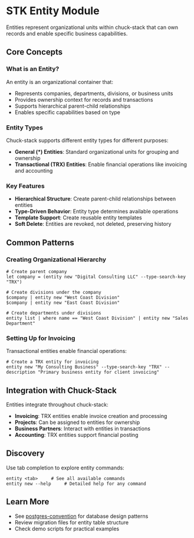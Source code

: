 # STK Entity Module

Entities represent organizational units within chuck-stack that can own records and enable specific business capabilities.

## Core Concepts

### What is an Entity?

An entity is an organizational container that:
- Represents companies, departments, divisions, or business units
- Provides ownership context for records and transactions
- Supports hierarchical parent-child relationships
- Enables specific capabilities based on type

### Entity Types

Chuck-stack supports different entity types for different purposes:

- **General (*) Entities**: Standard organizational units for grouping and ownership
- **Transactional (TRX) Entities**: Enable financial operations like invoicing and accounting

### Key Features

- **Hierarchical Structure**: Create parent-child relationships between entities
- **Type-Driven Behavior**: Entity type determines available operations
- **Template Support**: Create reusable entity templates
- **Soft Delete**: Entities are revoked, not deleted, preserving history

## Common Patterns

### Creating Organizational Hierarchy

```nu
# Create parent company
let company = (entity new "Digital Consulting LLC" --type-search-key "TRX")

# Create divisions under the company
$company | entity new "West Coast Division"
$company | entity new "East Coast Division"

# Create departments under divisions
entity list | where name == "West Coast Division" | entity new "Sales Department"
```

### Setting Up for Invoicing

Transactional entities enable financial operations:

```nu
# Create a TRX entity for invoicing
entity new "My Consulting Business" --type-search-key "TRX" --description "Primary business entity for client invoicing"
```

## Integration with Chuck-Stack

Entities integrate throughout chuck-stack:
- **Invoicing**: TRX entities enable invoice creation and processing
- **Projects**: Can be assigned to entities for ownership
- **Business Partners**: Interact with entities in transactions
- **Accounting**: TRX entities support financial posting

## Discovery

Use tab completion to explore entity commands:
```nu
entity <tab>     # See all available commands
entity new --help     # Detailed help for any command
```

## Learn More

- See [postgres-convention](../../chuckstack.github.io/src-ls/postgres-convention/) for database design patterns
- Review migration files for entity table structure
- Check demo scripts for practical examples